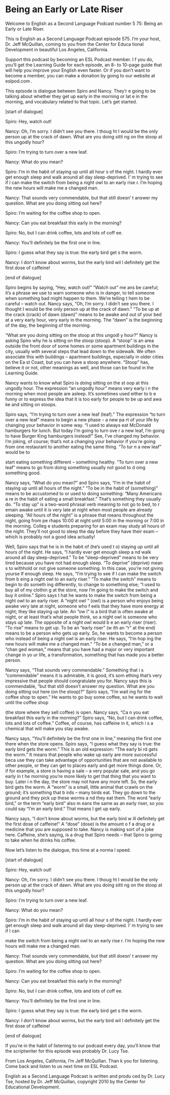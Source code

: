 # Being an Early or Late Riser

Welcome to English as a Second Language Podcast number 5 75: Being an Early or Late Riser. 

This is English as a Second Language Podcast episode 575.  I’m your host, Dr. Jeff McQuillan, coming to you from the Center for Educa tional Development in beautiful Los Angeles, California. 

Support this podcast by becoming an ESL Podcast member.  I f you do, you’ll get the Learning Guide for each episode, an 8- to 10-page  guide that will help you improve your English even faster.  Or if you don’t want to become a member, you can make a donation by going to our website at eslpod.com . 

This episode is dialogue between Spiro and Nancy.  They’r e going to be talking about whether they get up early in the morning or lat e in the morning, and vocabulary related to that topic.  Let’s get started. 

[start of dialogue] 

Spiro:  Hey, watch out! 

Nancy:  Oh, I’m sorry.  I didn’t see you there.  I thoug ht I would be the only person up at the crack of dawn.  What are you doing sitti ng on the stoop at this ungodly hour? 

Spiro:  I’m trying to turn over a new leaf.   

Nancy:  What do you mean?   

Spiro:  I’m in the habit of staying up until all hour s of the night.  I hardly ever get enough sleep and walk around all day sleep-deprived.  I’ m trying to see if I can make the switch from being a night owl to an early rise r.  I’m hoping the new hours will make me a changed man. 

Nancy:  That sounds very commendable, but that still doesn’ t answer my question.  What are you doing sitting out here? 

Spiro:  I’m waiting for the coffee shop to open. 

Nancy:  Can you eat breakfast this early in the morning?  

 Spiro:  No, but I can drink coffee, lots and lots of coff ee. 

Nancy:  You’ll definitely be the first one in line. 

Spiro:  I guess what they say is true: the early bird get s the worm. 

Nancy:  I don’t know about worms, but the early bird wil l definitely get the first dose of caffeine! 

[end of dialogue] 

Spiro begins by saying, “Hey, watch out!”  “Watch out” me ans be careful; it’s a phrase we use to warn someone who is in danger, to tell  someone when something bad might happen to them.  We’re telling t hem to be careful – watch out.  Nancy says, “Oh, I’m sorry.  I didn’t see you there.   I thought I would be the only person up at the crack of dawn.”  “To be up at the  crack (crack) of dawn (dawn)” means to be awake and out of your bed at a very early hour, very early in the morning.  The “dawn” is the beginning of the day, the beginning of the morning.   

“What are you doing sitting on the stoop at this ungodl y hour?”  Nancy is asking Spiro why he is sitting on the stoop (stoop).  A “stoop” is an area outside the front door of some homes or some apartment buildings in the city, usually with several steps that lead down to the sidewalk.  We often associate this with buildings – apartment buildings, especially in older cities on the Ea st Coast, but you can have a stoop anywhere.  “Stoop” has, believe it or not, other meanings as well, and those can be found in the Learning Guide. 

Nancy wants to know what Spiro is doing sitting on the st oop at this ungodly hour.  The expression “an ungodly hour” means very early i n the morning when most people are asleep.  It’s sometimes used either to b e funny or to express the idea that it is too early for people to be up and awa ke and sitting on stoops. 

Spiro says, “I’m trying to turn over a new leaf (leaf).”   The expression “to turn over a new leaf” means to begin a new phase – a new pa rt of your life by changing your behavior in some way.  “I used to always eat  McDonald hamburgers for lunch.  But today I’m going to turn ove r a new leaf, I’m going to have Burger King hamburgers instead!”  See, I’ve changed  my behavior.  I’m joking, of course; that’s not a changing your behavior if you’re going from one restaurant to another eating the same thing.  “To tur n a new leaf” would be to  

 start eating something different – something healthy.  “To turn over a new leaf” means to go from doing something usually not good to d oing something good. 

Nancy says, “What do you mean?” and Spiro says, “I’m in the habit of staying up until all hours of the night.”  “To be in the habit  of (something)” means to be accustomed to or used to doing something: “Many Americans a re in the habit of eating a small breakfast.”  That’s something they usually do.  “To stay up” is a two-word phrasal verb meaning to not go to bed, to r emain awake until it is very late at night when most people are already sleeping.  “All hours of the night” is a phrase that means throughout the night, going from pe rhaps 10:00 at night until 5:00 in the morning or 7:00 in the morning.  Colleg e students preparing for an exam may study all hours of the night.  They’ll not good  to sleep the day before they have their exam – which is probably not a good idea  actually! 

Well, Spiro says that he is in the habit of (he’s used t o) staying up until all hours of the night.  He says, “I hardly ever get enough sleep a nd walk around all day sleep-deprived.”  To be “sleep-deprived” means to be very tired because you have not had enough sleep.  “To deprive” (deprive) mean s to withhold or not give someone something.  In this case, you’re not giving yourse lf enough sleep.  He says, “I’m trying to see if I can make the switch from b eing a night owl to an early riser.”  “To make the switch” means to begin to do someth ing differently, to change to something else; “I used to buy all of my clothin g at the store, now I’m going to make the switch and buy it online.”  Spiro says t hat he wants to make the switch from being a night owl to an early riser.  A  “night owl “ (owl) is a person who enjoys being awake very late at night, someone who f eels that they have more energy at night; they like staying up late.  An “ow l” is a bird that is often awake at night, or at least that’s what people think, so  a night owl is someone who stays up late.  The opposite of a night owl would b e an early riser (riser). “To rise” means to get up.  To be an “early riser” (w ith an “r” at the end) means to be a person who gets up early.  So, he wants to become a  person who instead of being a night owl is an early riser.  He says, “I’m hop ing the new hours will make me a changed man.”  “To be a changed man,” or a “chan ged woman,” means that you have had a major or very important change in yo ur life, a transformation, something that has made you a better person. 

Nancy says, “That sounds very commendable.”  Something that i s “commendable” means it is admirable, it is good, it’s som ething that’s very impressive that people should congratulate you for.  Nancy says this is commendable, “but that still doesn’t answer my question.   What are you doing sitting out here (on the stoop)?”  Spiro says, “I’m wait ing for the coffee shop to open.”  He wants to go buy some coffee, so he wants to wait until the coffee shop  

 (the store where they sell coffee) is open.  Nancy says, “Ca n you eat breakfast this early in the morning?”  Spiro says, “No, but I can drink coffee, lots and lots of coffee.”  Coffee, of course, has caffeine in it, which i s a chemical that will make you stay awake. 

Nancy says, “You’ll definitely be the first one in line,” meaning the first one there when the store opens.  Spiro says, “I guess what they say is true: the early bird gets the worm.”  This is an old expression: “The early bi rd gets the worm.”  It means that people who wake up early are more successful beca use they can take advantage of opportunities that are not available to other people, or they can get to places early and get more things done.  Or, if  for example, a store is having a sale – a very popular sale, and you go early in t he morning you’re more likely to get that thing that you want to buy.  Later i n the day, the store may not have any more left.  So, the early bird gets the worm.  A “worm” is a small, little animal that crawls on the ground; it’s something that b irds – many birds eat. They go down to the ground and they pick up these worms a nd they eat them. The word “early bird,” or the term “early bird” also m eans the same as an early riser, so you could say “I’m an early bird.”  That means I get up early. 

Nancy says, “I don’t know about worms, but the early bird w ill definitely get the first dose of caffeine!”  A “dose” (dose) is the amount o f a drug or a medicine that you are supposed to take.  Nancy is making sort of a joke here.  Caffeine, she’s saying, is a drug that Spiro needs – that Spiro is going  to take when he drinks his coffee. 

Now let’s listen to the dialogue, this time at a norma l speed. 

[start of dialogue] 

Spiro:  Hey, watch out! 

Nancy:  Oh, I’m sorry.  I didn’t see you there.  I thoug ht I would be the only person up at the crack of dawn.  What are you doing sitti ng on the stoop at this ungodly hour? 

Spiro:  I’m trying to turn over a new leaf.   

Nancy:  What do you mean?   

Spiro:  I’m in the habit of staying up until all hour s of the night.  I hardly ever get enough sleep and walk around all day sleep-deprived.  I’ m trying to see if I can  

 make the switch from being a night owl to an early rise r.  I’m hoping the new hours will make me a changed man. 

Nancy:  That sounds very commendable, but that still doesn’ t answer my question.  What are you doing sitting out here? 

Spiro:  I’m waiting for the coffee shop to open. 

Nancy:  Can you eat breakfast this early in the morning? 

Spiro:  No, but I can drink coffee, lots and lots of coff ee. 

Nancy:  You’ll definitely be the first one in line. 

Spiro:  I guess what they say is true: the early bird get s the worm. 

Nancy:  I don’t know about worms, but the early bird wil l definitely get the first dose of caffeine! 

[end of dialogue] 

If you’re in the habit of listening to our podcast every day, you’ll know that the scriptwriter for this episode was probably Dr. Lucy Tse.   

From Los Angeles, California, I’m Jeff McQuillan.  Than k you for listening.  Come back and listen to us next time on ESL Podcast. 

English as a Second Language Podcast is written and produ ced by Dr. Lucy Tse, hosted by Dr. Jeff McQuillan, copyright 2010 by the Center  for Educational Development.

